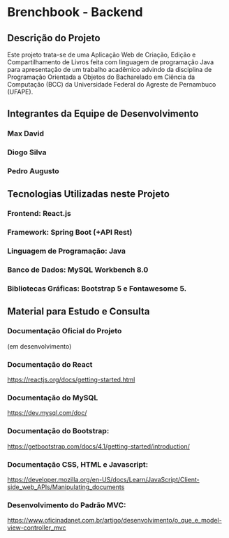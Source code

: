 # Brenchbook - Backend

## Descrição do Projeto
Este projeto trata-se de uma Aplicação Web de Criação, Edição e Compartilhamento de Livros feita com linguagem de programação Java para apresentação de um trabalho acadêmico advindo da disciplina de Programação Orientada a Objetos do Bacharelado em Ciência da Computação (BCC) da Universidade Federal do Agreste de Pernambuco (UFAPE).

## Integrantes da Equipe de Desenvolvimento
### Max David
### Diogo Silva
### Pedro Augusto

## Tecnologias Utilizadas neste Projeto
### Frontend: React.js
### Framework: Spring Boot (+API Rest)
### Linguagem de Programação: Java 
### Banco de Dados: MySQL Workbench 8.0
### Bibliotecas Gráficas: Bootstrap 5 e Fontawesome 5.

## Material para Estudo e Consulta
### Documentação Oficial do Projeto
(em desenvolvimento)

### Documentação do React
https://reactjs.org/docs/getting-started.html

### Documentação do MySQL
https://dev.mysql.com/doc/

### Documentação do Bootstrap:
https://getbootstrap.com/docs/4.1/getting-started/introduction/

### Documentação CSS, HTML e Javascript:
https://developer.mozilla.org/en-US/docs/Learn/JavaScript/Client-side_web_APIs/Manipulating_documents

### Desenvolvimento do Padrão MVC:
https://www.oficinadanet.com.br/artigo/desenvolvimento/o_que_e_model-view-controller_mvc
